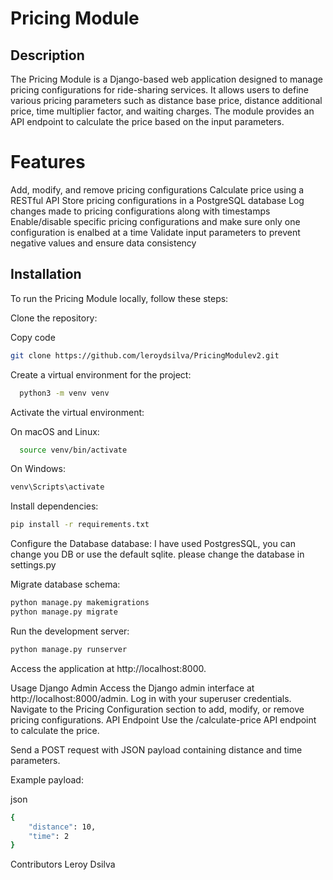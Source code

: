 # Pricing Module
## Description
The Pricing Module is a Django-based web application designed to manage pricing configurations for ride-sharing services. It allows users to define various pricing parameters such as distance base price, distance additional price, time multiplier factor, and waiting charges. The module provides an API endpoint to calculate the price based on the input parameters.

# Features
Add, modify, and remove pricing configurations
Calculate price using a RESTful API
Store pricing configurations in a PostgreSQL database
Log changes made to pricing configurations along with timestamps
Enable/disable specific pricing configurations and make sure only one configuration is enalbed at a time
Validate input parameters to prevent negative values and ensure data consistency

## Installation
To run the Pricing Module locally, follow these steps:

Clone the repository:

Copy code
```bash
git clone https://github.com/leroydsilva/PricingModulev2.git
```
Create a virtual environment for the project:

```bash
  python3 -m venv venv
```
Activate the virtual environment:

On macOS and Linux:
```bash
  source venv/bin/activate 
```
On Windows:
```bash
venv\Scripts\activate
```
Install dependencies:

```bash
pip install -r requirements.txt
```
Configure the Database database:
I have used PostgresSQL, you can change you DB or use the default sqlite. please change the database in settings.py

Migrate database schema:

```bash
python manage.py makemigrations
python manage.py migrate
```
Run the development server:

```bash
python manage.py runserver
```
Access the application at http://localhost:8000.

Usage
Django Admin
Access the Django admin interface at http://localhost:8000/admin.
Log in with your superuser credentials.
Navigate to the Pricing Configuration section to add, modify, or remove pricing configurations.
API Endpoint
Use the /calculate-price API endpoint to calculate the price.

Send a POST request with JSON payload containing distance and time parameters.

Example payload:

json
```bash
{
    "distance": 10,
    "time": 2
}
```
Contributors
Leroy Dsilva
